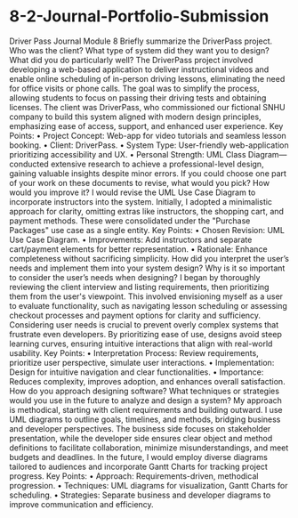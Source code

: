 # 8-2-Journal-Portfolio-Submission
Driver Pass Journal Module 8
Briefly summarize the DriverPass project. Who was the client? What type of system did they want you to design? What did you do particularly well?
The DriverPass project involved developing a web-based application to deliver instructional videos and enable online scheduling of in-person driving lessons, eliminating the need for office visits or phone calls. The goal was to simplify the process, allowing students to focus on passing their driving tests and obtaining licenses. The client was DriverPass, who commissioned our fictional SNHU company to build this system aligned with modern design principles, emphasizing ease of access, support, and enhanced user experience.
Key Points:
•	Project Concept: Web-app for video tutorials and seamless lesson booking.
•	Client: DriverPass.
•	System Type: User-friendly web-application prioritizing accessibility and UX.
•	Personal Strength: UML Class Diagram—conducted extensive research to achieve a professional-level design, gaining valuable insights despite minor errors.
If you could choose one part of your work on these documents to revise, what would you pick? How would you improve it?
I would revise the UML Use Case Diagram to incorporate instructors into the system. Initially, I adopted a minimalistic approach for clarity, omitting extras like instructors, the shopping cart, and payment methods. These were consolidated under the "Purchase Packages" use case as a single entity.
Key Points:
•	Chosen Revision: UML Use Case Diagram.
•	Improvements: Add instructors and separate cart/payment elements for better representation.
•	Rationale: Enhance completeness without sacrificing simplicity.
How did you interpret the user’s needs and implement them into your system design? Why is it so important to consider the user’s needs when designing?
I began by thoroughly reviewing the client interview and listing requirements, then prioritizing them from the user's viewpoint. This involved envisioning myself as a user to evaluate functionality, such as navigating lesson scheduling or assessing checkout processes and payment options for clarity and sufficiency.
Considering user needs is crucial to prevent overly complex systems that frustrate even developers. By prioritizing ease of use, designs avoid steep learning curves, ensuring intuitive interactions that align with real-world usability.
Key Points:
•	Interpretation Process: Review requirements, prioritize user perspective, simulate user interactions.
•	Implementation: Design for intuitive navigation and clear functionalities.
•	Importance: Reduces complexity, improves adoption, and enhances overall satisfaction.
How do you approach designing software? What techniques or strategies would you use in the future to analyze and design a system?
My approach is methodical, starting with client requirements and building outward. I use UML diagrams to outline goals, timelines, and methods, bridging business and developer perspectives. The business side focuses on stakeholder presentation, while the developer side ensures clear object and method definitions to facilitate collaboration, minimize misunderstandings, and meet budgets and deadlines.
In the future, I would employ diverse diagrams tailored to audiences and incorporate Gantt Charts for tracking project progress.
Key Points:
•	Approach: Requirements-driven, methodical progression.
•	Techniques: UML diagrams for visualization, Gantt Charts for scheduling.
•	Strategies: Separate business and developer diagrams to improve communication and efficiency.
